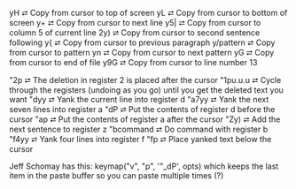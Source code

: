 yH        ⮂  Copy from cursor to top of screen
yL        ⮂  Copy from cursor to bottom of screen
y+        ⮂  Copy from cursor to next line
y5|       ⮂  Copy from cursor to column 5 of current line
2y)       ⮂  Copy from cursor to second sentence following
y{        ⮂  Copy from cursor to previous paragraph
y/pattern ⮂  Copy from cursor to pattern
yn        ⮂  Copy from cursor to next pattern
yG        ⮂  Copy from cursor to end of file
y9G       ⮂  Copy from cursor to line number 13


"2p       ⮂  The deletion in register 2 is placed after the cursor
"1pu.u.u  ⮂  Cycle through the registers (undoing as you go) until you get the deleted text you want
"dyy      ⮂  Yank the current line into register d
"a7yy     ⮂  Yank the next seven lines into register a
"dP       ⮂  Put the contents of register d before the cursor 
"ap       ⮂  Put the contents of register a after the cursor
"Zy)      ⮂  Add the next sentence to register z
"bcommand ⮂  Do command with register b
"f4yy     ⮂  Yank four lines into register f
"fp       ⮂  Place yanked text below the cursor

Jeff Schomay has this:  keymap("v", "p", '"_dP', opts) which keeps the last item in the paste buffer so you can paste multiple times (?)

